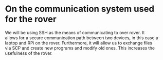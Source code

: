 # On the communication system used for the rover  
  

We will be using SSH as the means of communicating to over rover. It allows for a secure communication path between two devices, in this case a laptop and RPi on the rover. Furthermore, it will allow us to exchange files via SCP and create new programs and modify old ones. This increases the usefulness of the rover.
